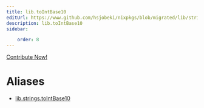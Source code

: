 ```yaml
---
title: lib.toIntBase10
editUrl: https://www.github.com/hsjobeki/nixpkgs/blob/migrated/lib/strings.nix#L1402C17
description: lib.toIntBase10
sidebar:

    order: 8
---
```


<a href="https://www.github.com/hsjobeki/nixpkgs/blob/migrated/lib/strings.nix#L1402C17">Contribute Now!</a>


# Aliases

- [lib.strings.toIntBase10](/nix-doc-comments/reference/lib/strings/lib-strings-tointbase10)


